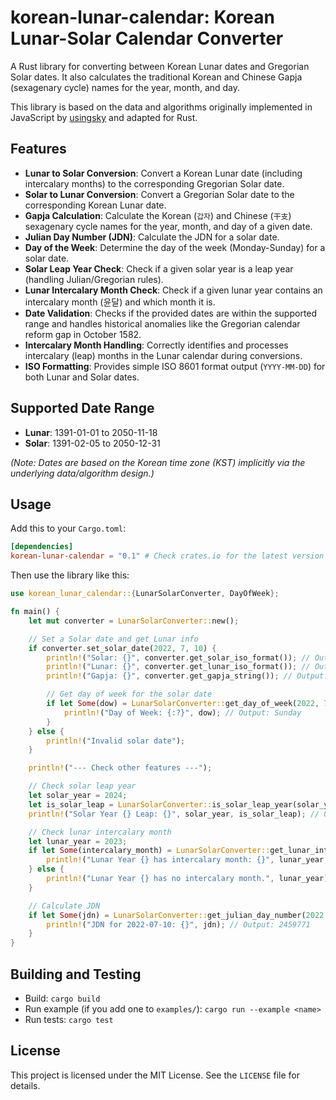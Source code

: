 # korean-lunar-calendar: Korean Lunar-Solar Calendar Converter

A Rust library for converting between Korean Lunar dates and Gregorian Solar dates. It also calculates the traditional Korean and Chinese Gapja (sexagenary cycle) names for the year, month, and day.

This library is based on the data and algorithms originally implemented in JavaScript by [usingsky](https://github.com/usingsky/korean-lunar-calendar) and adapted for Rust.

## Features

*   **Lunar to Solar Conversion**: Convert a Korean Lunar date (including intercalary months) to the corresponding Gregorian Solar date.
*   **Solar to Lunar Conversion**: Convert a Gregorian Solar date to the corresponding Korean Lunar date.
*   **Gapja Calculation**: Calculate the Korean (`갑자`) and Chinese (`干支`) sexagenary cycle names for the year, month, and day of a given date.
*   **Julian Day Number (JDN)**: Calculate the JDN for a solar date.
*   **Day of the Week**: Determine the day of the week (Monday-Sunday) for a solar date.
*   **Solar Leap Year Check**: Check if a given solar year is a leap year (handling Julian/Gregorian rules).
*   **Lunar Intercalary Month Check**: Check if a given lunar year contains an intercalary month (윤달) and which month it is.
*   **Date Validation**: Checks if the provided dates are within the supported range and handles historical anomalies like the Gregorian calendar reform gap in October 1582.
*   **Intercalary Month Handling**: Correctly identifies and processes intercalary (leap) months in the Lunar calendar during conversions.
*   **ISO Formatting**: Provides simple ISO 8601 format output (`YYYY-MM-DD`) for both Lunar and Solar dates.

## Supported Date Range

*   **Lunar**: 1391-01-01 to 2050-11-18
*   **Solar**: 1391-02-05 to 2050-12-31

*(Note: Dates are based on the Korean time zone (KST) implicitly via the underlying data/algorithm design.)*

## Usage

Add this to your `Cargo.toml`:

```toml
[dependencies]
korean-lunar-calendar = "0.1" # Check crates.io for the latest version
```

Then use the library like this:

```rust
use korean_lunar_calendar::{LunarSolarConverter, DayOfWeek};

fn main() {
    let mut converter = LunarSolarConverter::new();

    // Set a Solar date and get Lunar info
    if converter.set_solar_date(2022, 7, 10) {
        println!("Solar: {}", converter.get_solar_iso_format()); // Output: 2022-07-10
        println!("Lunar: {}", converter.get_lunar_iso_format()); // Output: 2022-06-12
        println!("Gapja: {}", converter.get_gapja_string()); // Output: 임인년 정미월 갑자일

        // Get day of week for the solar date
        if let Some(dow) = LunarSolarConverter::get_day_of_week(2022, 7, 10) {
            println!("Day of Week: {:?}", dow); // Output: Sunday
        }
    } else {
        println!("Invalid solar date");
    }

    println!("--- Check other features ---");

    // Check solar leap year
    let solar_year = 2024;
    let is_solar_leap = LunarSolarConverter::is_solar_leap_year(solar_year);
    println!("Solar Year {} Leap: {}", solar_year, is_solar_leap); // Output: true

    // Check lunar intercalary month
    let lunar_year = 2023;
    if let Some(intercalary_month) = LunarSolarConverter::get_lunar_intercalary_month(lunar_year) {
        println!("Lunar Year {} has intercalary month: {}", lunar_year, intercalary_month); // Output: 2 (윤2월)
    } else {
        println!("Lunar Year {} has no intercalary month.", lunar_year);
    }

    // Calculate JDN
    if let Some(jdn) = LunarSolarConverter::get_julian_day_number(2022, 7, 10) {
        println!("JDN for 2022-07-10: {}", jdn); // Output: 2459771
    }
}
```

## Building and Testing

*   Build: `cargo build`
*   Run example (if you add one to `examples/`): `cargo run --example <name>`
*   Run tests: `cargo test`

## License

This project is licensed under the MIT License. See the `LICENSE` file for details. 